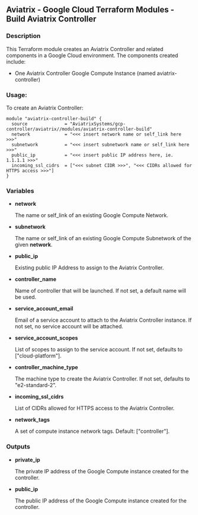 ## Aviatrix - Google Cloud Terraform Modules - Build Aviatrix Controller

### Description
This Terraform module creates an Aviatrix Controller and related components in a Google Cloud environment. The
components created include:

* One Aviatrix Controller Google Compute Instance (named aviatrix-controller)

### Usage:

To create an Aviatrix Controller:

```hcl
module "aviatrix-controller-build" {
  source              = "AviatrixSystems/gcp-controller/aviatrix//modules/aviatrix-controller-build"
  network             = "<<< insert network name or self_link here >>>"
  subnetwork          = "<<< insert subnetwork name or self_link here >>>"
  public_ip           = "<<< insert public IP address here, ie. 1.1.1.1 >>>"
  incoming_ssl_cidrs  = ["<<< subnet CIDR >>>", "<<< CIDRs allowed for HTTPS access >>>"]
}
```

### Variables

- **network**

  The name or self_link of an existing Google Compute Network.

- **subnetwork**

  The name or self_link of an existing Google Compute Subnetwork of the given **network**.

- **public_ip**

  Existing public IP Address to assign to the Aviatrix Controller.

- **controller_name**

  Name of controller that will be launched. If not set, a default name will be used.

- **service_account_email**

  Email of a service account to attach to the Aviatrix Controller instance. If not set, no service account will be attached.

- **service_account_scopes**

  List of scopes to assign to the service account. If not set, defaults to ["cloud-platform"].

- **controller_machine_type**

  The machine type to create the Aviatrix Controller. If not set, defaults to "e2-standard-2".

- **incoming_ssl_cidrs**

  List of CIDRs allowed for HTTPS access to the Aviatrix Controller.

- **network_tags**

  A set of compute instance network tags. Default: ["controller"].

### Outputs

- **private_ip**

  The private IP address of the Google Compute instance created for the controller.

- **public_ip**

  The public IP address of the Google Compute instance created for the controller.
